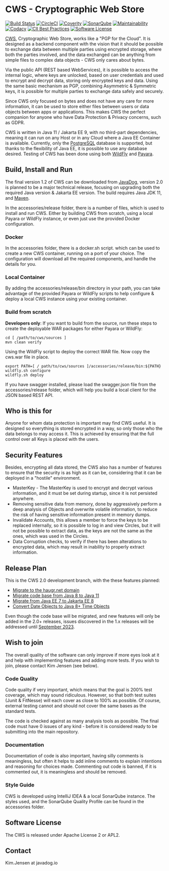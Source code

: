 # CWS - Cryptographic Web Store

[![Build Status](https://api.travis-ci.org/JavaDogs/cws.svg)](https://travis-ci.org/JavaDogs/cws)
[![CircleCI](https://circleci.com/gh/JavaDogs/cws.png?style=shield)](https://circleci.com/gh/JavaDogs/cws)
[![Coverity](https://scan.coverity.com/projects/13955/badge.svg)](https://scan.coverity.com/projects/javadogs-cws)
[![SonarQube](https://sonarcloud.io/api/project_badges/measure?project=io.javadog:cws&metric=alert_status)](https://sonarcloud.io/dashboard?id=io.javadog:cws)
[![Maintainability](https://api.codeclimate.com/v1/badges/4b40d6c7f75f9d40ae41/maintainability)](https://codeclimate.com/github/JavaDogs/cws/maintainability)
[![Codacy](https://api.codacy.com/project/badge/Grade/78366d7059554164a3f65ceabe986598)](https://app.codacy.com/gh/JavaDogs/cws/dashboard)
[![CII Best Practices](https://bestpractices.coreinfrastructure.org/projects/1566/badge)](https://bestpractices.coreinfrastructure.org/projects/1566)
[![Software License](https://img.shields.io/badge/license-Apache+License+2.0-blue.svg)](http://www.apache.org/licenses/LICENSE-2.0)

[CWS](https://javadog.io/), Cryptographic Web Store, works like a "PGP for the
Cloud". It is designed as a backend component with the vision that it should be
possible to exchange data between multiple parties using encrypted storage,
where both the parties involved, and the data exchanged can be anything from
simple files to complex data objects - CWS only cares about bytes.

Via the public API (REST based WebServices), it is possible to access the
internal logic, where keys are unlocked, based on user credentials and used to
encrypt and decrypt data, storing only encrypted keys and data. Using the same
basic mechanism as PGP, combining Asymmetric & Symmetric keys, it is possible
for multiple parties to exchange data safely and securely.

Since CWS only focused on bytes and does not have any care for more information,
it can be used to store either files between users or data objects between apps
or applications. This makes CWS the perfect companion for anyone who have Data
Protection & Privacy concerns, such as GDPR.

CWS is written in Java 11 / Jakarta EE 9, with no third-part dependencies, meaning
it can run on any Host or in any Cloud where a Java EE Container is
available. Currently, only the [PostgreSQL](https://www.postgresql.org/) database
is supported, but thanks to the flexibility of Java EE, it is possible to use any
database desired. Testing of CWS has been done using both
[WildFly](http://www.wildfly.org/) and [Payara](https://payara.fish/).

## Build, Install and Run

The final version 1.2 of CWS can be downloaded from [JavaDog](https://javadog.io/),
version 2.0 is planned to be a major technical release, focusing on upgrading both
the required Java version & Jakarta EE version. The build requires Java JDK 11,
and [Maven](https://maven.apache.org/).

In the accessories/release folder, there is a number of files, which is used to
install and run CWS. Either by building CWS from scratch, using a local Payara
or WildFly instance, or even just use the provided Docker configuration.

### Docker

In the accessories folder, there is a docker.sh script. which can be used to
create a new CWS container, running on a port of your choice. The configuration
will download all the required components, and handle the details for you.

### Local Container

By adding the accessories/release/bin directory in your path, you can take
advantage of the provided Payara or WildFly scripts to help configure & deploy
a local CWS instance using your existing container.

### Build from scratch

**Developers only**: If you want to build from the source, run these steps to
create the deployable WAR packages for either Payara or WildFly:

```
cd [ /path/to/cws/sources ]
mvn clean verify
```

Using the WildFly script to deploy the correct WAR file.
Now copy the cws.war file in place.

```
export PATH=[ / path/to/cws/sources ]/accessories/release/bin:${PATH}
wildfly.sh configure
wildfly.sh deploy
```

If you have swagger installed, please load the swagger.json file from the
accessories/release folder, which will help you build a local client for the
JSON based REST API.

## Who is this for

Anyone for whom data protection is important may find CWS useful. It is designed
so everything is stored encrypted in a way, so only those who the data belongs
to may access it. This is achieved by ensuring that the full control over all
Keys is placed with the users.

## Security Features

Besides, encrypting all data stored, the CWS also has a number of features to
ensure that the security is as high as it can be, considering that it can be
deployed in a "hostile" environment.

* MasterKey - The MasterKey is used to encrypt and decrypt various information,
  and it must be set during startup, since it is not persisted anywhere.
* Removing sensitive data from memory, done by aggressively perform a deep
  analysis of Objects and overwrite volatile information, to reduce the risk
  of having sensitive information present in memory dumps.
* Invalidate Accounts, this allows a member to force the keys to be replaced
  internally, so it is possible to log in and view Circles, but it will not be
  possible to extract data, as the keys are not the same as the ones, which
  was used in the Circles.
* Data Corruption checks, to verify if there has been alterations to encrypted
  data, which may result in inability to properly extract information.

## Release Plan

This is the CWS 2.0 development branch, with the these features planned:

* [Migrate to the haugr.net domain](https://github.com/JavaDogs/cws/issues/72)
* [Migrate code base from Java 8 to Java 11](https://github.com/JavaDogs/cws/issues/71)
* [Migrate from Java EE 7 to Jakarta EE 8](https://github.com/JavaDogs/cws/issues/70)
* [Convert Date Objects to Java 8+ Time Objects](https://github.com/JavaDogs/cws/issues/69)

Even though the code base will be migrated, and new features will only be added
in the 2.0+ releases, issues discovered in the 1.x releases will be addressed
until [September 2023](https://adoptopenjdk.net/support.html).

## Wish to join

The overall quality of the software can only improve if more eyes look at it and
help with implementing features and adding more tests. If you wish to join,
please contact Kim Jensen (see below).

### Code Quality

Code quality if very important, which means that the goal is 200% test coverage,
which may sound ridiculous. However, so that both test suites (Junit & FitNesse)
will each cover as close to 100% as possible. Of course, external testing cannot
and should not cover the same bases as the standard tests.

The code is checked against as many analysis tools as possible. The final
code must have 0 issues of any kind - before it is considered ready to be
submitting into the main repository.

### Documentation

Documentation of code is also important, having silly comments is meaningless,
but often it helps to add inline comments to explain intentions and reasoning
for choices made. Commenting out code is banned, if it is commented out, it
is meaningless and should be removed.

### Style Guide

CWS is developed using IntelliJ IDEA & a local SonarQube instance. The styles
used, and the SonarQube Quality Profile can be found in the accessories folder.

## Software License

The CWS is released under Apache License 2 or APL2.

## Contact

Kim.Jensen at javadog.io
